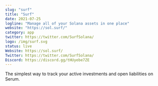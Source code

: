 ```yaml
---
slug: "surf"
title: "Surf"
date: 2021-07-25
logline: "Manage all of your Solana assets in one place"
website: "https://sol.surf/"
category: app
twitter: https://twitter.com/SurfSolana/
logo: /img/surf.svg
status: live
Website: https://sol.surf/	
Twitter: https://twitter.com/SurfSolana/	
Discord: https://discord.gg/tHUyebe7ZE		
---
```


The simplest way to track your active investments and open liabilities on Serum.
